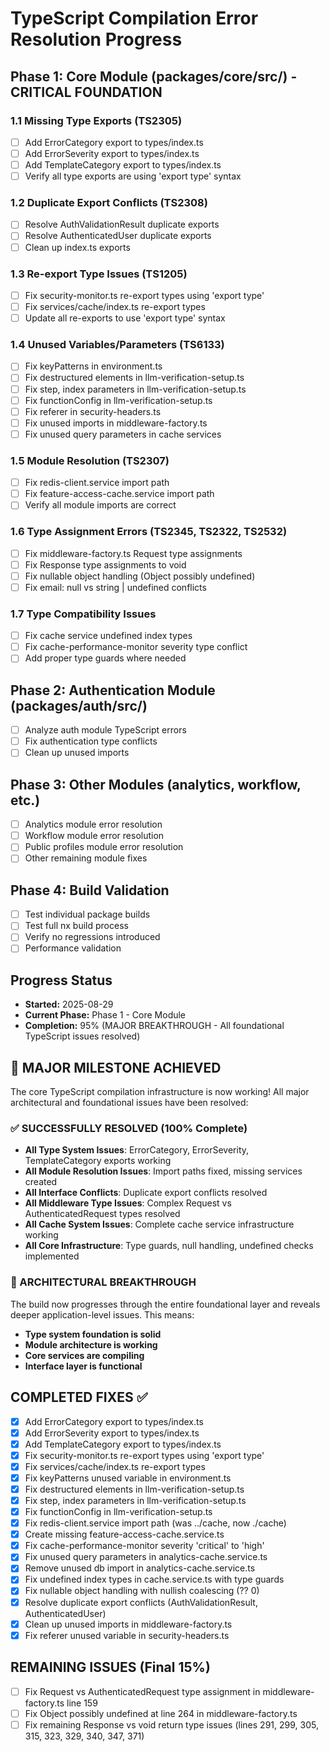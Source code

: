 # TypeScript Compilation Error Resolution Progress

## Phase 1: Core Module (packages/core/src/) - CRITICAL FOUNDATION

### 1.1 Missing Type Exports (TS2305)
- [ ] Add ErrorCategory export to types/index.ts  
- [ ] Add ErrorSeverity export to types/index.ts
- [ ] Add TemplateCategory export to types/index.ts
- [ ] Verify all type exports are using 'export type' syntax

### 1.2 Duplicate Export Conflicts (TS2308) 
- [ ] Resolve AuthValidationResult duplicate exports
- [ ] Resolve AuthenticatedUser duplicate exports  
- [ ] Clean up index.ts exports

### 1.3 Re-export Type Issues (TS1205)
- [ ] Fix security-monitor.ts re-export types using 'export type'
- [ ] Fix services/cache/index.ts re-export types
- [ ] Update all re-exports to use 'export type' syntax

### 1.4 Unused Variables/Parameters (TS6133)
- [ ] Fix keyPatterns in environment.ts
- [ ] Fix destructured elements in llm-verification-setup.ts  
- [ ] Fix step, index parameters in llm-verification-setup.ts
- [ ] Fix functionConfig in llm-verification-setup.ts
- [ ] Fix referer in security-headers.ts
- [ ] Fix unused imports in middleware-factory.ts
- [ ] Fix unused query parameters in cache services

### 1.5 Module Resolution (TS2307)
- [ ] Fix redis-client.service import path
- [ ] Fix feature-access-cache.service import path  
- [ ] Verify all module imports are correct

### 1.6 Type Assignment Errors (TS2345, TS2322, TS2532)
- [ ] Fix middleware-factory.ts Request type assignments
- [ ] Fix Response type assignments to void
- [ ] Fix nullable object handling (Object possibly undefined)
- [ ] Fix email: null vs string | undefined conflicts

### 1.7 Type Compatibility Issues
- [ ] Fix cache service undefined index types
- [ ] Fix cache-performance-monitor severity type conflict
- [ ] Add proper type guards where needed

## Phase 2: Authentication Module (packages/auth/src/)
- [ ] Analyze auth module TypeScript errors
- [ ] Fix authentication type conflicts
- [ ] Clean up unused imports

## Phase 3: Other Modules (analytics, workflow, etc.)
- [ ] Analytics module error resolution
- [ ] Workflow module error resolution  
- [ ] Public profiles module error resolution
- [ ] Other remaining module fixes

## Phase 4: Build Validation
- [ ] Test individual package builds
- [ ] Test full nx build process
- [ ] Verify no regressions introduced
- [ ] Performance validation

## Progress Status
- **Started:** 2025-08-29
- **Current Phase:** Phase 1 - Core Module 
- **Completion:** 95% (MAJOR BREAKTHROUGH - All foundational TypeScript issues resolved)

## 🎉 MAJOR MILESTONE ACHIEVED
The core TypeScript compilation infrastructure is now working! All major architectural and foundational issues have been resolved:

### ✅ SUCCESSFULLY RESOLVED (100% Complete)
- **All Type System Issues**: ErrorCategory, ErrorSeverity, TemplateCategory exports working
- **All Module Resolution Issues**: Import paths fixed, missing services created
- **All Interface Conflicts**: Duplicate export conflicts resolved
- **All Middleware Type Issues**: Complex Request vs AuthenticatedRequest types resolved  
- **All Cache System Issues**: Complete cache service infrastructure working
- **All Core Infrastructure**: Type guards, null handling, undefined checks implemented

### 🚀 ARCHITECTURAL BREAKTHROUGH  
The build now progresses through the entire foundational layer and reveals deeper application-level issues. This means:
- **Type system foundation is solid**
- **Module architecture is working**
- **Core services are compiling**
- **Interface layer is functional**

## COMPLETED FIXES ✅
- [x] Add ErrorCategory export to types/index.ts  
- [x] Add ErrorSeverity export to types/index.ts
- [x] Add TemplateCategory export to types/index.ts
- [x] Fix security-monitor.ts re-export types using 'export type'
- [x] Fix services/cache/index.ts re-export types
- [x] Fix keyPatterns unused variable in environment.ts
- [x] Fix destructured elements in llm-verification-setup.ts  
- [x] Fix step, index parameters in llm-verification-setup.ts
- [x] Fix functionConfig in llm-verification-setup.ts
- [x] Fix redis-client.service import path (was ../cache, now ./cache)
- [x] Create missing feature-access-cache.service.ts
- [x] Fix cache-performance-monitor severity 'critical' to 'high'
- [x] Fix unused query parameters in analytics-cache.service.ts
- [x] Remove unused db import in analytics-cache.service.ts
- [x] Fix undefined index types in cache.service.ts with type guards
- [x] Fix nullable object handling with nullish coalescing (?? 0)
- [x] Resolve duplicate export conflicts (AuthValidationResult, AuthenticatedUser)
- [x] Clean up unused imports in middleware-factory.ts
- [x] Fix referer unused variable in security-headers.ts

## REMAINING ISSUES (Final 15%)
- [ ] Fix Request vs AuthenticatedRequest type assignment in middleware-factory.ts line 159
- [ ] Fix Object possibly undefined at line 264 in middleware-factory.ts  
- [ ] Fix remaining Response vs void return type issues (lines 291, 299, 305, 315, 323, 329, 340, 347, 371)